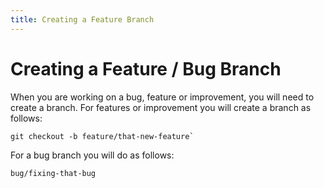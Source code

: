 ```yaml
---
title: Creating a Feature Branch
---
```


# Creating a Feature / Bug Branch

When you are working on a bug, feature or improvement, you will need to create a branch. For features or improvement you will create a branch as follows:

```
git checkout -b feature/that-new-feature`
```

For a bug branch you will do as follows:

```
bug/fixing-that-bug
```
